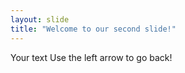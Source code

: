 ```yaml
---
layout: slide
title: "Welcome to our second slide!" 
--- 
```

Your text Use the left arrow to go back!

